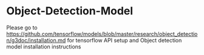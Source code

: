 # Object-Detection-Model

Please go to https://github.com/tensorflow/models/blob/master/research/object_detection/g3doc/installation.md for tensorflow API setup and Object detection model installation instructions
